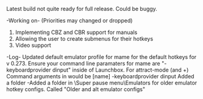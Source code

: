 Latest build not quite ready for full release. Could be buggy.

-Working on- (Priorities may changed or dropped)
1. Implementing CBZ and CBR support for manuals
2. Allowing the user to create submenus for their hotkeys
3. Video support


-Log-
Updated default emulator profile for mame for the default hotkeys for v 0.273. Ensure your command line paramaters for mame  are "-keyboardprovider dinput" inside of Launchbox. For attract-mode (and +) Command arguments in would be [name] -keyboardprovider dinput
Added a folder 
-Added a folder in \Super pause menu\Emulators for older emulator hotkey configs. Called "Older and alt emulator configs"
